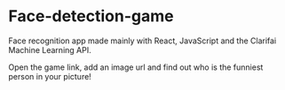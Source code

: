 # Face-detection-game
Face recognition app made mainly with React, JavaScript and the Clarifai Machine Learning API.

Open the game link, add an image url and find out who is the funniest person in your picture!
